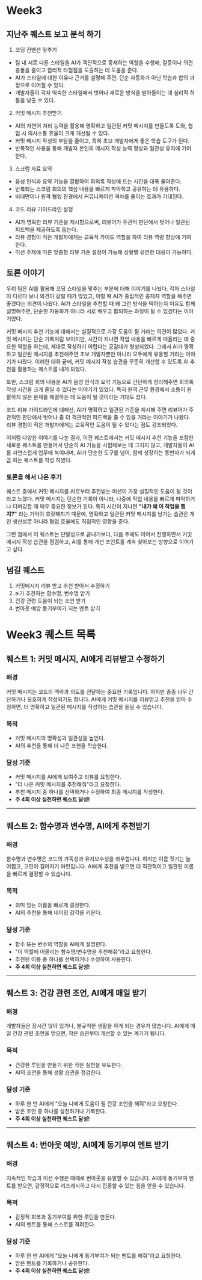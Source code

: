 # Week3

## 지난주 퀘스트 보고 분석 하기
1. 코딩 컨벤션 맞추기 
- 팀 내 서로 다른 스타일을 AI가 객관적으로 중재하는 역할을 수행해, 갈등이나 의견 충돌을 줄이고 합리적 타협점을 도출하는 데 도움을 준다.  
- AI가 스타일에 대한 이유나 근거를 설명해 주면, 단순 자동화가 아닌 학습과 합의 과정으로 이어질 수 있다.  
- 개발자들이 각자 익숙한 스타일에서 벗어나 새로운 방식을 받아들이는 데 심리적 허들을 낮출 수 있다.

2. 커밋 메시지 추천받기
- AI의 자연어 처리 능력을 활용해 명확하고 일관된 커밋 메시지를 만들도록 도와, 협업 시 의사소통 효율이 크게 개선될 수 있다.  
- 커밋 메시지 작성의 부담을 줄이고, 특히 초보 개발자에게 좋은 학습 도구가 된다.  
- 반복적인 사용을 통해 개발자 본인의 메시지 작성 능력 향상과 일관성 유지에 기여한다.

3. 스크럼 자료 요약
- 음성 인식과 요약 기능을 결합하여 회의록 작성에 드는 시간을 대폭 줄여준다.  
- 반복되는 스크럼 회의의 핵심 내용을 빠르게 파악하고 공유하는 데 유용하다.  
- 비대면이나 원격 협업 환경에서 커뮤니케이션 격차를 줄이는 효과가 기대된다.

4. 코드 리뷰 가이드라인 설정
- AI가 명확한 리뷰 기준을 제시함으로써, 리뷰어가 주관적 판단에서 벗어나 일관된 피드백을 제공하도록 돕는다.  
- 리뷰 경험이 적은 개발자에게는 교육적 가이드 역할을 하여 리뷰 역량 향상에 기여한다.  
- 미션 주제에 따른 맞춤형 리뷰 기준 설정이 가능해 상황별 유연한 대응이 가능하다.

## 토론 이야기
우리 팀은 AI를 활용해 코딩 스타일을 맞추는 부분에 대해 이야기를 나눴다. 각자 스타일이 다르다 보니 의견이 갈릴 때가 많았고, 이럴 때 AI가 중립적인 중재자 역할을 해주면 좋겠다는 의견이 나왔다. AI가 스타일을 추천할 때 왜 그런 방식을 택하는지 이유도 함께 설명해주면, 단순한 자동화가 아니라 서로 배우고 합의하는 과정이 될 수 있겠다는 이야기였다.

커밋 메시지 추천 기능에 대해서는 실질적으로 가장 도움이 될 거라는 의견이 많았다. 커밋 메시지는 단순 기록처럼 보이지만, 시간이 지나면 작업 내용을 빠르게 떠올리는 데 중요한 역할을 하는데, 제대로 작성하기 어렵다는 공감대가 형성되었다. 그래서 AI가 명확하고 일관된 메시지를 추천해주면 초보 개발자뿐만 아니라 모두에게 유용할 거라는 이야기가 나왔다. 이러한 대화 끝에, 커밋 메시지 작성 습관을 꾸준히 개선할 수 있도록 AI 추천을 활용하는 퀘스트를 내게 되었다.

또한, 스크럼 회의 내용을 AI가 음성 인식과 요약 기능으로 간단하게 정리해주면 회의록 작성 시간을 크게 줄일 수 있다는 이야기가 있었다. 특히 원격 근무 환경에서 소통이 원활하지 않은 문제를 해결하는 데 도움이 될 것이라는 기대도 컸다.

코드 리뷰 가이드라인에 대해선, AI가 명확하고 일관된 기준을 제시해 주면 리뷰어가 주관적인 판단에서 벗어나 좀 더 객관적인 피드백을 줄 수 있을 거라는 이야기가 나왔다. 리뷰 경험이 적은 개발자에게는 교육적인 도움이 될 수 있다는 점도 강조되었다.

이처럼 다양한 이야기를 나눈 결과, 이전 퀘스트에서는 커밋 메시지 추천 기능을 포함한 새로운 퀘스트를 만들어서 단순히 AI 기능을 시험해보는 데 그치지 않고, 개발자들이 AI를 자연스럽게 업무에 녹여내며, AI가 단순한 도구를 넘어, 함께 성장하는 동반자가 되게끔 하는 퀘스트를 작성 하였다.

### 토론을 해서 나온 후기
퀘스트 중에서 커밋 메시지를 AI로부터 추천받는 미션이 가장 실질적인 도움이 될 것이라고 느꼈다.
커밋 메시지는 단순한 기록이 아니라, 나중에 작업 내용을 빠르게 파악하거나 디버깅할 때 매우 중요한 정보가 된다.
특히 시간이 지나면 **"내가 왜 이 작업을 했지?"** 라는 기억이 흐릿해지기 때문에,
명확하고 일관된 커밋 메시지를 남기는 습관은 개인 생산성뿐 아니라 협업 효율에도 직접적인 영향을 준다.

그런 점에서 이 퀘스트는 단발성으로 끝내기보다,
다음 주에도 이어서 진행하면서 커밋 메시지 작성 습관을 점검하고,
AI를 통해 개선 포인트를 계속 찾아보는 방향으로 이어가고 싶다.

## 넘길 퀘스트
1. 커밋메시지 리뷰 받고 추천 받아서 수정하기
2. ai가 추천하는 함수명, 변수명 받기
3. 건강 관련 도움이 되는 조언 받기
4. 번아웃 예방 동기부여가 되는 멘트 받기

# Week3 퀘스트 목록

## 퀘스트 1: 커밋 메시지, AI에게 리뷰받고 수정하기

### 배경
커밋 메시지는 코드의 맥락과 의도를 전달하는 중요한 기록입니다. 하지만 종종 너무 간단하거나 모호하게 작성되기도 합니다. AI에게 커밋 메시지를 리뷰받고 추천을 받아 수정하면, 더 명확하고 일관된 메시지를 작성하는 습관을 들일 수 있습니다.

### 목적
- 커밋 메시지의 명확성과 일관성을 높인다.
- AI의 추천을 통해 더 나은 표현을 학습한다.

### 달성 기준
- 커밋 메시지를 AI에게 보여주고 리뷰를 요청한다.
- "더 나은 커밋 메시지를 추천해줘"라고 요청한다.
- 추천 메시지 중 하나를 선택하거나 수정하여 최종 메시지를 작성한다.
- **주 4회 이상 실천하면 퀘스트 달성!**

---

## 퀘스트 2: 함수명과 변수명, AI에게 추천받기

### 배경
함수명과 변수명은 코드의 가독성과 유지보수성을 좌우합니다. 하지만 이름 짓기는 늘 어렵고, 고민이 길어지기 마련입니다. AI에게 추천을 받으면 더 직관적이고 일관된 이름을 빠르게 결정할 수 있습니다.

### 목적
- 의미 있는 이름을 빠르게 결정한다.
- AI의 추천을 통해 네이밍 감각을 키운다.

### 달성 기준
- 함수 또는 변수의 역할을 AI에게 설명한다.
- "이 역할에 어울리는 함수명/변수명을 추천해줘"라고 요청한다.
- 추천된 이름 중 하나를 선택하거나 수정하여 사용한다.
- **주 4회 이상 실천하면 퀘스트 달성!**

---

## 퀘스트 3: 건강 관련 조언, AI에게 매일 받기

### 배경
개발자들은 장시간 앉아 있거나, 불규칙한 생활을 하게 되는 경우가 많습니다. AI에게 매일 건강 관련 조언을 받으면, 작은 습관부터 개선할 수 있는 계기가 됩니다.

### 목적
- 건강한 루틴을 만들기 위한 작은 실천을 유도한다.
- AI의 조언을 통해 생활 습관을 점검한다.

### 달성 기준
- 하루 한 번 AI에게 "오늘 나에게 도움이 될 건강 조언을 해줘"라고 요청한다.
- 받은 조언 중 하나를 실천하거나 기록한다.
- **주 4회 이상 실천하면 퀘스트 달성!**

---

## 퀘스트 4: 번아웃 예방, AI에게 동기부여 멘트 받기

### 배경
지속적인 학습과 미션 수행은 때때로 번아웃을 유발할 수 있습니다. AI에게 동기부여 멘트를 받으면, 감정적으로 리프레시하고 다시 집중할 수 있는 힘을 얻을 수 있습니다.

### 목적
- 감정적 회복과 동기부여를 위한 루틴을 만든다.
- AI의 멘트를 통해 스스로를 격려한다.

### 달성 기준
- 하루 한 번 AI에게 "오늘 나에게 동기부여가 되는 멘트를 해줘"라고 요청한다.
- 받은 멘트를 기록하거나 공유한다.
- **주 4회 이상 실천하면 퀘스트 달성!**
